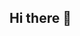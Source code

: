 ## Hi there 👋

<!--


🙋‍♀️ this organization has devs
🌈 be a dev to get in uwu
👩‍💻 no
🍿 fun fact: all of us are developers

